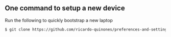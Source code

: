 ## One command to setup a new device

Run the following to quickly bootstrap a new laptop

```bash
$ git clone https://github.com/ricardo-quinones/preferences-and-settings.git ~/.preferences-and-settings && ~/.preferences-and-settings/setup
```
